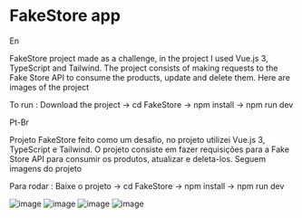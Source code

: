 <h1>FakeStore app</h1>
<p>En</p>
<p>
FakeStore project made as a challenge, in the project I used Vue.js 3, TypeScript and Tailwind.
The project consists of making requests to the Fake Store API to consume the products, update and delete them.
Here are images of the project

To run : Download the project -> cd FakeStore -> npm install -> npm run dev 
</p>

<p>Pt-Br</p>
<p>Projeto FakeStore feito como um desafio, no projeto utilizei Vue.js 3, TypeScript e Tailwind.
O projeto consiste em fazer requisições para a Fake Store API para consumir os produtos, atualizar e deleta-los.
Seguem imagens do projeto

Para rodar : Baixe o projeto -> cd FakeStore -> npm install -> npm run dev </p>


![image](https://github.com/postrenan/FakeStore/assets/76953726/7fc928dc-e650-471b-bd7a-f3afed1b0f5e)
![image](https://github.com/postrenan/FakeStore/assets/76953726/a01a6e4e-3ddd-4c68-88b4-e23b0c71b83a)
![image](https://github.com/postrenan/FakeStore/assets/76953726/92d488f5-2697-4dc2-8875-87e968517ade)
![image](https://github.com/postrenan/FakeStore/assets/76953726/857b92d0-4d4d-4d3f-9b1a-41e2449e4233)
